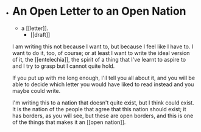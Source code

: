 - # An Open Letter to an Open Nation
  - a [[letter]].
    - [[draft]]
  
  I am writing this not because I want to, but because I feel like I have to. I want to do it, too, of course; or at least I want to write the ideal version of it, the [[entelechia]], the spirit of a thing that I've learnt to aspire to and I try to grasp but I cannot quite hold. 
  
  If you put up with me long enough, I'll tell you all about it, and you will be able to decide which letter you would have liked to read instead and you maybe could write.
  
  I'm writing this to a nation that doesn't quite exist, but I think could exist. It is the nation of the people that agree that this nation should exist; it has borders, as you will see, but these are open borders, and this is one of the things that makes it an [[open nation]].